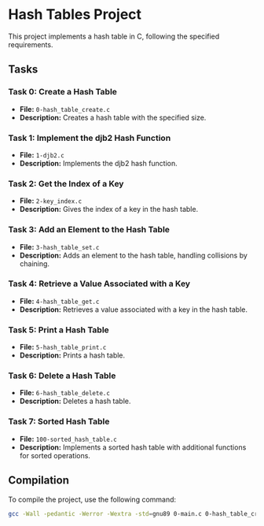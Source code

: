 # Hash Tables Project

This project implements a hash table in C, following the specified requirements.

## Tasks

### Task 0: Create a Hash Table
- **File:** `0-hash_table_create.c`
- **Description:** Creates a hash table with the specified size.

### Task 1: Implement the djb2 Hash Function
- **File:** `1-djb2.c`
- **Description:** Implements the djb2 hash function.

### Task 2: Get the Index of a Key
- **File:** `2-key_index.c`
- **Description:** Gives the index of a key in the hash table.

### Task 3: Add an Element to the Hash Table
- **File:** `3-hash_table_set.c`
- **Description:** Adds an element to the hash table, handling collisions by chaining.

### Task 4: Retrieve a Value Associated with a Key
- **File:** `4-hash_table_get.c`
- **Description:** Retrieves a value associated with a key in the hash table.

### Task 5: Print a Hash Table
- **File:** `5-hash_table_print.c`
- **Description:** Prints a hash table.

### Task 6: Delete a Hash Table
- **File:** `6-hash_table_delete.c`
- **Description:** Deletes a hash table.

### Task 7: Sorted Hash Table
- **File:** `100-sorted_hash_table.c`
- **Description:** Implements a sorted hash table with additional functions for sorted operations.

## Compilation

To compile the project, use the following command:

```bash
gcc -Wall -pedantic -Werror -Wextra -std=gnu89 0-main.c 0-hash_table_create.c 1-djb2.c 2-key_index.c 3-hash_table_set.c 4-hash_table_get.c 5-hash_table_print.c 6-hash_table_delete.c 100-sorted_hash_table.c -o hash_table_test
